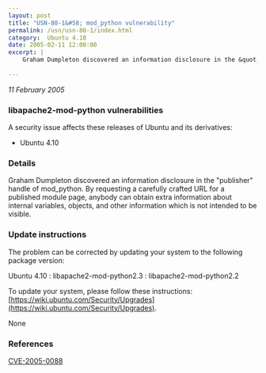 ```yaml
---
layout: post
title: "USN-80-1&#58; mod_python vulnerability"
permalink: /usn/usn-80-1/index.html
category:  Ubuntu 4.10
date: 2005-02-11 12:00:00
excerpt: |
    Graham Dumpleton discovered an information disclosure in the &quot;publisher&quot; handle of mod_python. By requesting a carefully crafted URL for a published module page, anybody can obtain extra information about internal variables, objects, and other information which is not intended to be visible.
    
--- 
```

 
 

*11 February 2005*

### libapache2-mod-python vulnerabilities

A security issue affects these releases of Ubuntu and its derivatives:

* Ubuntu 4.10

### Details

Graham Dumpleton discovered an information disclosure in the &quot;publisher&quot; handle of mod_python. By requesting a carefully crafted URL for a published module page, anybody can obtain extra information about internal variables, objects, and other information which is not intended to be visible.

### Update instructions

The problem can be corrected by updating your system to the following package version:

Ubuntu 4.10
 : libapache2-mod-python2.3 
 : libapache2-mod-python2.2 

To update your system, please follow these instructions: [https://wiki.ubuntu.com/Security/Upgrades](https://wiki.ubuntu.com/Security/Upgrades).

None

### References

 
 [CVE-2005-0088](http://people.ubuntu.com/~ubuntu-security/cve/CVE-2005-0088)
 

